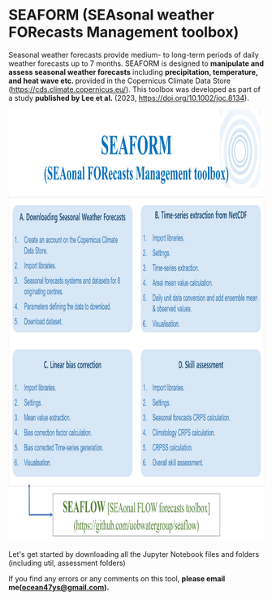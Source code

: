 # SEAFORM (SEAsonal weather FORecasts Management toolbox)

Seasonal weather forecasts provide medium- to long-term periods of daily weather forecasts up to 7 months. SEAFORM is designed to <b>manipulate and assess seasonal weather forecasts</b> including <b>precipitation, temperature, and heat wave etc. </b> provided in the Copernicus Climate Data Store (https://cds.climate.copernicus.eu/). This toolbox was developed as part of a study <b>published by Lee et al.</b> (2023, https://doi.org/10.1002/joc.8134).

<img src="util/images/SEAFORM_Modules_ff.jpg" width="1050" height="850">


Let's get started by downloading all the Jupyter Notebook files and folders (including util, assessment folders)

If you find any errors or any comments on this tool, <b>please email me(ocean47ys@gmail.com).</b>
